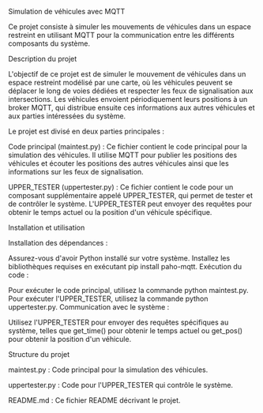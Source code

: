 Simulation de véhicules avec MQTT


Ce projet consiste à simuler les mouvements de véhicules dans un espace restreint en utilisant MQTT pour la communication entre les différents composants du système.

Description du projet


L'objectif de ce projet est de simuler le mouvement de véhicules dans un espace restreint modélisé par une carte, où les véhicules peuvent se déplacer le long de voies dédiées et respecter les feux de signalisation aux intersections. Les véhicules envoient périodiquement leurs positions à un broker MQTT, qui distribue ensuite ces informations aux autres véhicules et aux parties intéressées du système.

Le projet est divisé en deux parties principales :

Code principal (maintest.py) : Ce fichier contient le code principal pour la simulation des véhicules. Il utilise MQTT pour publier les positions des véhicules et écouter les positions des autres véhicules ainsi que les informations sur les feux de signalisation.

UPPER_TESTER (uppertester.py) : Ce fichier contient le code pour un composant supplémentaire appelé UPPER_TESTER, qui permet de tester et de contrôler le système. L'UPPER_TESTER peut envoyer des requêtes pour obtenir le temps actuel ou la position d'un véhicule spécifique.

Installation et utilisation


Installation des dépendances :

Assurez-vous d'avoir Python installé sur votre système.
Installez les bibliothèques requises en exécutant pip install paho-mqtt.
Exécution du code :

Pour exécuter le code principal, utilisez la commande python maintest.py.
Pour exécuter l'UPPER_TESTER, utilisez la commande python uppertester.py.
Communication avec le système :

Utilisez l'UPPER_TESTER pour envoyer des requêtes spécifiques au système, telles que get_time() pour obtenir le temps actuel ou get_pos() pour obtenir la position d'un véhicule.


Structure du projet


maintest.py : Code principal pour la simulation des véhicules.


uppertester.py : Code pour l'UPPER_TESTER qui contrôle le système.


README.md : Ce fichier README décrivant le projet.
